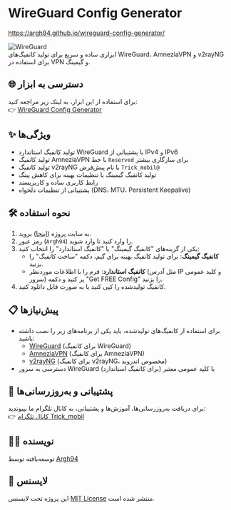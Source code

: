 # WireGuard Config Generator

https://argh94.github.io/wireguard-config-generator/



![WireGuard](https://img.shields.io/badge/WireGuard-Config%20Generator-blueviolet)  
ابزاری ساده و سریع برای تولید کانفیگ‌های WireGuard، AmneziaVPN و v2rayNG برای استفاده در VPN و گیمینگ.

## 🌐 دسترسی به ابزار
برای استفاده از این ابزار، به لینک زیر مراجعه کنید:  
👉 [WireGuard Config Generator](https://argh94.github.io/wireguard-config-generator/)

## ✨ ویژگی‌ها
- تولید کانفیگ استاندارد WireGuard با پشتیبانی از IPv4 و IPv6
- تولید کانفیگ AmneziaVPN با خط `Reserved` برای سازگاری بیشتر
- تولید کانفیگ v2rayNG با نام پیش‌فرض `Trick_mobil@`
- تولید کانفیگ گیمینگ با تنظیمات بهینه برای کاهش پینگ
- رابط کاربری ساده و کاربرپسند
- پشتیبانی از تنظیمات دلخواه (DNS، MTU، Persistent Keepalive)

## 🛠️ نحوه استفاده
1. به سایت پروژه ([اینجا](https://argh94.github.io/wireguard-config-generator/)) بروید.
2. رمز عبور (`Argh94`) را وارد کنید تا وارد شوید.
3. یکی از گزینه‌های "کانفیگ گیمینگ" یا "کانفیگ استاندارد" را انتخاب کنید:
   - **کانفیگ گیمینگ**: برای تولید کانفیگ بهینه برای گیم، دکمه "ساخت کانفیگ" را بزنید.
   - **کانفیگ استاندارد**: فرم را با اطلاعات موردنظر (مثل آدرس IP و کلید عمومی سرور) پر کنید و دکمه "Get FREE Config" را بزنید.
4. کانفیگ تولیدشده را کپی کنید یا به صورت فایل دانلود کنید.

## 📋 پیش‌نیازها
- برای استفاده از کانفیگ‌های تولیدشده، باید یکی از برنامه‌های زیر را نصب داشته باشید:
  - [WireGuard](https://www.wireguard.com/install/) (برای کانفیگ WireGuard)
  - [AmneziaVPN](https://amnezia.org/) (برای کانفیگ AmneziaVPN)
  - [v2rayNG](https://play.google.com/store/apps/details?id=com.v2ray.ang) (برای کانفیگ v2rayNG، مخصوص اندروید)
- دسترسی به سرور WireGuard با کلید عمومی معتبر (برای کانفیگ استاندارد)

## 📢 پشتیبانی و به‌روزرسانی‌ها
برای دریافت به‌روزرسانی‌ها، آموزش‌ها و پشتیبانی، به کانال تلگرام ما بپیوندید:  
👉 [کانال تلگرام Trick_mobil](https://t.me/Trick_mobil)

## 👨‍💻 نویسنده
توسعه‌یافته توسط [Argh94](https://github.com/Argh94)

## 📜 لایسنس
این پروژه تحت لایسنس [MIT License](LICENSE) منتشر شده است.
